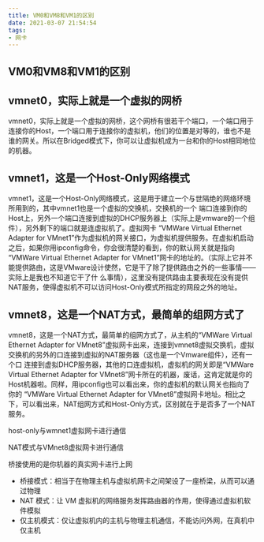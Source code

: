 ```yaml
---
title: VM0和VM8和VM1的区别
date: 2021-03-07 21:54:54
tags:
- 网卡
---
```


## VM0和VM8和VM1的区别

## **vmnet0，实际上就是一个虚拟的网桥**

vmnet0，实际上就是一个虚拟的网桥，这个网桥有很若干个端口，一个端口用于连接你的Host，一个端口用于连接你的虚拟机，他们的位置是对等的，谁也不是谁的网关。所以在Bridged模式下，你可以让虚拟机成为一台和你的Host相同地位的机器。

## **vmnet1，这是一个Host-Only网络模式**

vmnet1，这是一个Host-Only网络模式，这是用于建立一个与世隔绝的网络环境所用到的，其中vmnet1也是一个虚拟的交换机，交换机的一个 端口连接到你的Host上，另外一个端口连接到虚拟的DHCP服务器上（实际上是vmware的一个组件），另外剩下的端口就是连虚拟机了。虚拟网卡 “VMWare Virtual Ethernet Adapter for VMnet1”作为虚拟机的网关接口，为虚拟机提供服务。在虚拟机启动之后，如果你用ipconfig命令，你会很清楚的看到，你的默认网关就是指向 “VMWare Virtual Ethernet Adapter for VMnet1”网卡的地址的。（实际上它并不能提供路由，这是VMware设计使然，它是干了除了提供路由之外的一些事情——实际上是我也不知道它干了什 么事情），这里没有提供路由主要表现在没有提供NAT服务，使得虚拟机不可以访问Host-Only模式所指定的网段之外的地址。

## **vmnet8，这是一个NAT方式，最简单的组网方式了**

vmnet8，这是一个NAT方式，最简单的组网方式了，从主机的“VMWare Virtual Ethernet Adapter for VMnet8”虚拟网卡出来，连接到vmnet8虚拟交换机，虚拟交换机的另外的口连接到虚拟的NAT服务器（这也是一个Vmware组件），还有一个口 连接到虚拟DHCP服务器，其他的口连虚拟机，虚拟机的网关即是“VMWare Virtual Ethernet Adapter for VMnet8”网卡所在的机器，废话，这肯定就是你的Host机器啦。同样，用ipconfig也可以看出来，你的虚拟机的默认网关也指向了你的 “VMWare Virtual Ethernet Adapter for VMnet8”虚拟网卡地址。相比之下，可以看出来，NAT组网方式和Host-Only方式，区别就在于是否多了一个NAT服务。

host-only与wmnet1虚拟网卡进行通信

NAT模式与VMnet8虚拟网卡进行通信

桥接使用的是你机器的真实网卡进行上网

* 桥接模式：相当于在物理主机与虚拟机网卡之间架设了一座桥梁，从而可以通过物理
* NAT 模式：让 VM 虚拟机的网络服务发挥路由器的作用，使得通过虚拟机软件模拟
* 仅主机模式：仅让虚拟机内的主机与物理主机通信，不能访问外网，在真机中仅主机
